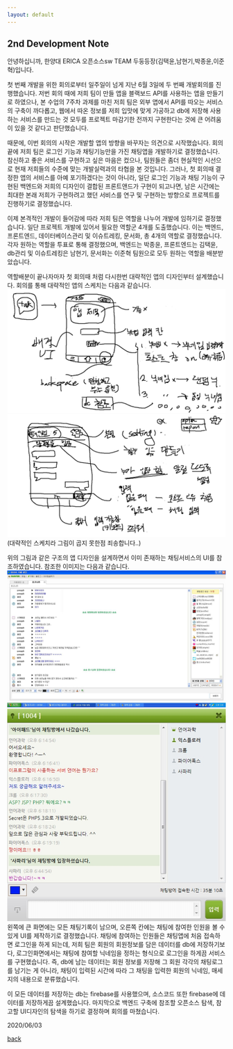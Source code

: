 ```yaml
---
layout: default
---
```


## 2nd Development Note

안녕하십니까, 한양대 ERICA 오픈소스sw TEAM 두둥등장(김택윤,남현기,박종윤,이준혁)입니다.

첫 번째 개발을 위한 회의로부터 일주일이 넘게 지난 6월 3일에 두 번째 개발회의를 진행했습니다.
저번 회의 때에 저희 팀이 만들 앱을 블랙보드 API를 사용하는 앱을 만들기로 하였으나, 본 수업의 7주차 과제를 마친 저희 팀은
외부 앱에서 API를 따오는 서비스의 구축이 까다롭고, 웹에서 따온 정보를 저희 입맛에 맞게 가공하고 db에 저장해 사용하는 서비스를 만드는 것 모두를
프로젝트 마감기한 전까지 구현한다는 것에 큰 어려움이 있을 것 같다고 판단했습니다.

때문에, 이번 회의의 시작은 개발할 앱의 방향을 바꾸자는 의견으로 시작했습니다. 회의 끝에 저희 팀은 로그인 기능과 채팅기능만을 가진 채팅앱을
개발하기로 결정했습니다. 참신하고 좋은 서비스를 구현하고 싶은 마음은 컸으나, 팀원들은 좀더 현실적인 시선으로 현재 저희들의 수준에 맞는 개발실력과의
타협을 본 것입니다. 그러나, 첫 회의때 결정한 앱의 서비스를 아예 포기하겠다는 것이 아니라, 일단 로그인 기능과 채팅 기능이 구현된 백엔드와
저희의 디자인이 결합된 프론트앤드가 구현이 되고나면, 남은 시간에는 최대한 본래 저희가 구현하려고 했던 서비스를 연구 및 구현하는 방향으로 프로젝트를
진행하기로 결정했습니다.

이제 본격적인 개발이 들어감에 따라 저희 팀은 역할을 나누어 개발에 임하기로 결정했습니다. 일단 프로젝트 개발에 있어서 필요한 역할군 4개를 도출했습니다.
이는 백엔드, 프론트엔드, 데이터베이스관리 및 이슈트레킹, 문서화, 총 4개의 역할로 결정했습니다. 각자 원하는 역할을 투표로 통해 결정했으며, 백엔드는
박종윤, 프론트엔드는 김택윤, db관리 및 이슈트레킹은 남현기, 문서화는 이준혁 팀원으로 모두 원하는 역할을 배분받았습니다.

역할배분이 끝나자마자 첫 회의때 처럼 다시한번 대략적인 앱의 디자인부터 설계했습니다. 회의를 통해 대략적인 앱의 스케치는 다음과 같습니다.
![sketch1](docs/2ndday-1.png)
![sketch2](docs/2ndday-2.png)
(대략적인 스케치라 그림이 곱지 못한점 죄송합니다..)

위의 그림과 같은 구조의 앱 디자인을 설계하면서 이미 존재하는 채팅서비스의 UI를 참조하였습니다. 참조한 이미지는 다음과 같습니다.
![pic1](docs/2ndday-3.png)
![pic2](docs/2ndday-4.png)
왼쪽에 큰 화면에는 모든 채팅기록이 남으며, 오른쪽 칸에는 채팅에 참여한 인원을 볼 수 있게 UI를 제작하기로 결정했습니다.
채팅에 참여하는 인원들은 채팅앱에 처음 접속하면 로그인을 하게 되는데, 저희 팀은 회원의 회원정보를 담은 데이터를 db에 저장하기보다,
로그인화면에서는 채팅에 참여할 닉네임을 정하는 형식으로 로그인을 하게끔 서비스를 구현했습니다. 즉, db에 남는 데이터는 회원 정보를 저장해
그 회원 각각의 채팅로그를 남기는 게 아니라, 채팅이 입력된 시간에 따라 그 채팅을 입력한 회원의 닉네임, 매세지의 내용으로 분류했습니다.

이 모든 데이터를 저장하는 db는 firebase를 사용했으며, 소스코드 또한 firebase에 데이터를 저장하게끔 설계했습니다. 마지막으로 백엔드 구축에
참조할 오픈소스 탐색, 참고할 UI디자인의 탐색을 하기로 결정하며 회의를 마쳤습니다.

2020/06/03

[back](./)
